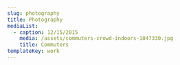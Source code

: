 ```yaml
---
slug: photography
title: Photography
mediaList:
  - caption: 12/15/2015
    media: /assets/commuters-crowd-indoors-1047330.jpg
    title: Commuters
templateKey: work
---
```

